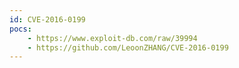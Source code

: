```yaml
---
id: CVE-2016-0199
pocs:
    - https://www.exploit-db.com/raw/39994
    - https://github.com/LeoonZHANG/CVE-2016-0199
---
```

